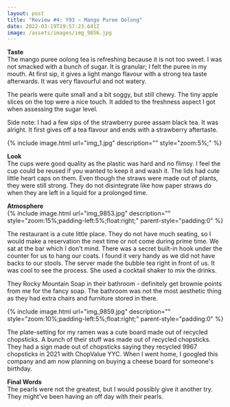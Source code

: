 ```yaml
---
layout: post
title: "Review #4: Y93 ~ Mango Puree Oolong"
date: 2022-03-19T19:57:23.641Z
image: /assets/images/img_9856.jpg
---
```

**Taste**\
The mango puree oolong tea is refreshing because it is not too sweet. I was not smacked with a bunch of sugar. It is granular; I felt the puree in my mouth. At first sip, it gives a light mango flavour with a strong tea taste afterwards. It was very flavourful and not watery.

The pearls were quite small and a bit soggy, but still chewy. The tiny apple slices on the top were a nice touch. It added to the freshness aspect I got when assessing the sugar level.

Side note: I had a few sips of the strawberry puree assam black tea. It was alright. It  first gives off a tea flavour and ends with a strawberry aftertaste.

{% include image.html url="img_1.jpg" description="" style="zoom:5%;" %}

**Look**\
The cups were good quality as the plastic was hard and no flimsy. I feel the cup could be reused if you wanted to keep it and wash it. The lids had cute little heart caps on them. Even though the straws were made out of plants, they were still strong. They do not disintegrate like how paper straws do when they are left in a liquid for a prolonged time.

**Atmosphere**\
{% include image.html url="img_9853.jpg"  description="" style="zoom:15%;padding-left:5%;float:right;" parent-style="padding:0" %}

The restaurant is a cute little place. They do not have much seating, so I would make a reservation the next time or not come during prime time. We sat at the bar which I don't mind. There was a secret built-in hook under the counter for us to hang our coats. I found it very handy as we did not have backs to our stools. The server made the bubble tea right in front of us. It was cool to see the process. She used a cocktail shaker to mix the drinks.

They Rocky Mountain Soap in their bathroom - definitely get brownie points from me for the fancy soap. The bathroom was not the most aesthetic thing as they had extra chairs and furniture stored in there.

{% include image.html url="img_9859.jpg"  description="" style="zoom:10%;padding-left:5%;float:right;" parent-style="padding:0" %}

The plate-setting for my ramen was a cute board made out of recycled chopsticks. A bunch of their stuff was made out of recycled chopsticks. They had a sign made out of chopsticks saying they recycled 9967 chopsticks in 2021 with ChopValue YYC. When I went home, I googled this company and am now planning on buying a cheese board for someone's birthday.

**Final Words**\
The pearls were not the greatest, but I would possibly give it another try. They might've been having an off day with their pearls.